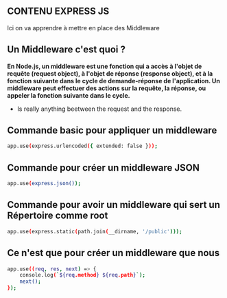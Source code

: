 ## CONTENU EXPRESS JS
 
 Ici on va apprendre à mettre en place des Middleware

## Un Middleware c'est quoi ?

**En Node.js, un middleware est une fonction qui a accès à l'objet de requête (request object), à l'objet de réponse (response object), et à la fonction suivante dans le cycle de demande-réponse de l'application. Un middleware peut effectuer des actions sur la requête, la réponse, ou appeler la fonction suivante dans le cycle.**
- Is really anything beetween the request and the response.

## Commande basic pour appliquer un middleware 
```bash
app.use(express.urlencoded({ extended: false }));
```

## Commande pour créer un middleware JSON
```bash
app.use(express.json());
```

## Commande pour avoir un middleware qui sert un Répertoire comme root
```bash
app.use(express.static(path.join(__dirname, '/public')));
```

## Ce n'est que pour créer un middleware que nous 
```bash
app.use((req, res, next) => {
    console.log(`${req.method} ${req.path}`);
    next(); 
});
```